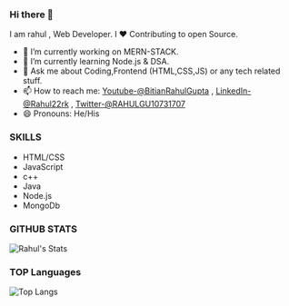 ### Hi there 👋

I am rahul , Web Developer. I ❤ Contributing to open Source.

- 🔭 I’m currently working on  MERN-STACK.
- 🌱 I’m currently learning Node.js & DSA.   
- 💬 Ask me about Coding,Frontend (HTML,CSS,JS) or any tech related stuff.
- 📫 How to reach me: [Youtube-@BitianRahulGupta](https://www.youtube.com/channel/UC_jZIaw_bOV67khV72hkWgA) ,
[LinkedIn-@Rahul22rk](https://www.linkedin.com/in/rahul-gupta-343610193/) ,
[Twitter-@RAHULGU10731707](https://twitter.com/RAHULGU10731707)
- 😄 Pronouns: He/His


### SKILLS

- HTML/CSS
- JavaScript
- c++
- Java
- Node.js
- MongoDb


### GITHUB STATS


![Rahul's Stats](https://github-readme-stats.vercel.app/api?username=rahul22nrp&count_private=true&show_icons=true&theme=highcontrast)


### TOP Languages

![Top Langs](https://github-readme-stats.vercel.app/api/top-langs/?username=rahul22nrp&show_icons=true&theme=highcontrast)


